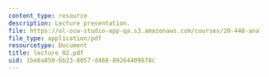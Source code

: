 ```yaml
---
content_type: resource
description: Lecture presentation.
file: https://ol-ocw-studio-app-qa.s3.amazonaws.com/courses/20-440-analysis-of-biological-networks-be-440-fall-2004/1be6a8506b238057d46889264409678c_lecture_02.pdf
file_type: application/pdf
resourcetype: Document
title: lecture_02.pdf
uid: 1be6a850-6b23-8057-d468-89264409678c
---
```

